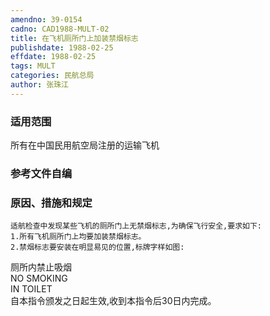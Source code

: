 ```yaml
---
amendno: 39-0154  
cadno: CAD1988-MULT-02  
title: 在飞机厕所门上加装禁烟标志  
publishdate: 1988-02-25  
effdate: 1988-02-25  
tags: MULT  
categories: 民航总局  
author: 张珠江  
---
```

  
### 适用范围  
所有在中国民用航空局注册的运输飞机  
  
<!--more-->  
### 参考文件自编  
  
### 原因、措施和规定  
    适航检查中发现某些飞机的厕所门上无禁烟标志,为确保飞行安全,要求如下:  
    1.所有飞机厕所门上均要加装禁烟标志。  
    2.禁烟标志要安装在明显易见的位置,标牌字样如图:  
  
厕所内禁止吸烟  
NO SMOKING  
IN TOILET  
    自本指令颁发之日起生效,收到本指令后30日内完成。  
